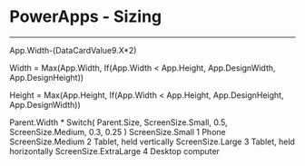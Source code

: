 # PowerApps - Sizing
___
App.Width-(DataCardValue9.X*2)




Width = Max(App.Width, If(App.Width < App.Height, App.DesignWidth, App.DesignHeight))

Height = Max(App.Height, If(App.Width < App.Height, App.DesignHeight, App.DesignWidth))

Parent.Width *
Switch(
    Parent.Size,
    ScreenSize.Small, 0.5,
    ScreenSize.Medium, 0.3,
    0.25
)
ScreenSize.Small	1	Phone
ScreenSize.Medium	2	Tablet, held vertically
ScreenSize.Large	3	Tablet, held horizontally
ScreenSize.ExtraLarge	4	Desktop computer

